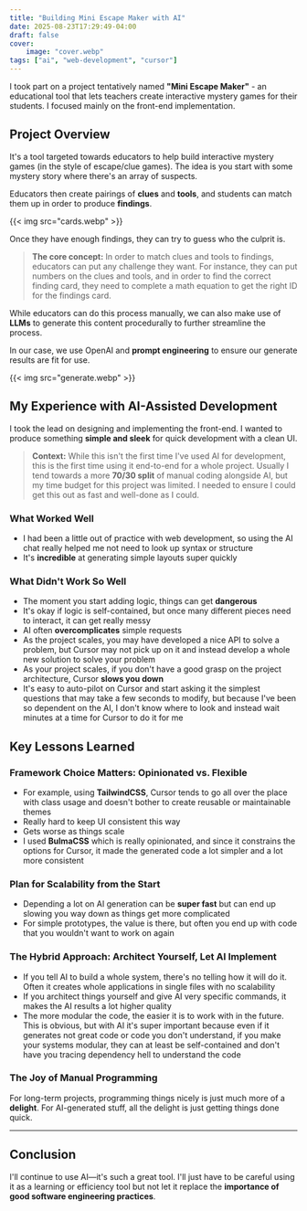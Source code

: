 ```yaml
---
title: "Building Mini Escape Maker with AI"
date: 2025-08-23T17:29:49-04:00
draft: false
cover:
    image: "cover.webp"
tags: ["ai", "web-development", "cursor"]
---
```


I took part on a project tentatively named **"Mini Escape Maker"** - an educational tool that lets teachers create interactive mystery games for their students. I focused mainly on the front-end implementation.

## Project Overview

It's a tool targeted towards educators to help build interactive mystery games (in the style of escape/clue games). The idea is you start with some mystery story where there's an array of suspects. 

Educators then create pairings of **clues** and **tools**, and students can match them up in order to produce **findings**.

{{< img src="cards.webp" >}}

Once they have enough findings, they can try to guess who the culprit is.

> **The core concept:** In order to match clues and tools to findings, educators can put any challenge they want. For instance, they can put numbers on the clues and tools, and in order to find the correct finding card, they need to complete a math equation to get the right ID for the findings card.

While educators can do this process manually, we can also make use of **LLMs** to generate this content procedurally to further streamline the process.

In our case, we use OpenAI and **prompt engineering** to ensure our generate results are fit for use.

{{< img src="generate.webp" >}}

## My Experience with AI-Assisted Development

I took the lead on designing and implementing the front-end. I wanted to produce something **simple and sleek** for quick development with a clean UI.

> **Context:** While this isn't the first time I've used AI for development, this is the first time using it end-to-end for a whole project. Usually I tend towards a more **70/30 split** of manual coding alongside AI, but my time budget for this project was limited. I needed to ensure I could get this out as fast and well-done as I could.

### What Worked Well
- I had been a little out of practice with web development, so using the AI chat really helped me not need to look up syntax or structure
- It's **incredible** at generating simple layouts super quickly

### What Didn't Work So Well
- The moment you start adding logic, things can get **dangerous**
- It's okay if logic is self-contained, but once many different pieces need to interact, it can get really messy
- AI often **overcomplicates** simple requests
- As the project scales, you may have developed a nice API to solve a problem, but Cursor may not pick up on it and instead develop a whole new solution to solve your problem
- As your project scales, if you don't have a good grasp on the project architecture, Cursor **slows you down**
- It's easy to auto-pilot on Cursor and start asking it the simplest questions that may take a few seconds to modify, but because I've been so dependent on the AI, I don't know where to look and instead wait minutes at a time for Cursor to do it for me


## Key Lessons Learned

### Framework Choice Matters: Opinionated vs. Flexible
- For example, using **TailwindCSS**, Cursor tends to go all over the place with class usage and doesn't bother to create reusable or maintainable themes
- Really hard to keep UI consistent this way
- Gets worse as things scale
- I used **BulmaCSS** which is really opinionated, and since it constrains the options for Cursor, it made the generated code a lot simpler and a lot more consistent

### Plan for Scalability from the Start
- Depending a lot on AI generation can be **super fast** but can end up slowing you way down as things get more complicated
- For simple prototypes, the value is there, but often you end up with code that you wouldn't want to work on again

### The Hybrid Approach: Architect Yourself, Let AI Implement
- If you tell AI to build a whole system, there's no telling how it will do it. Often it creates whole applications in single files with no scalability
- If you architect things yourself and give AI very specific commands, it makes the AI results a lot higher quality
- The more modular the code, the easier it is to work with in the future. This is obvious, but with AI it's super important because even if it generates not great code or code you don't understand, if you make your systems modular, they can at least be self-contained and don't have you tracing dependency hell to understand the code

### The Joy of Manual Programming
For long-term projects, programming things nicely is just much more of a **delight**. For AI-generated stuff, all the delight is just getting things done quick.

---

## Conclusion

I'll continue to use AI—it's such a great tool. I'll just have to be careful using it as a learning or efficiency tool but not let it replace the **importance of good software engineering practices**.
